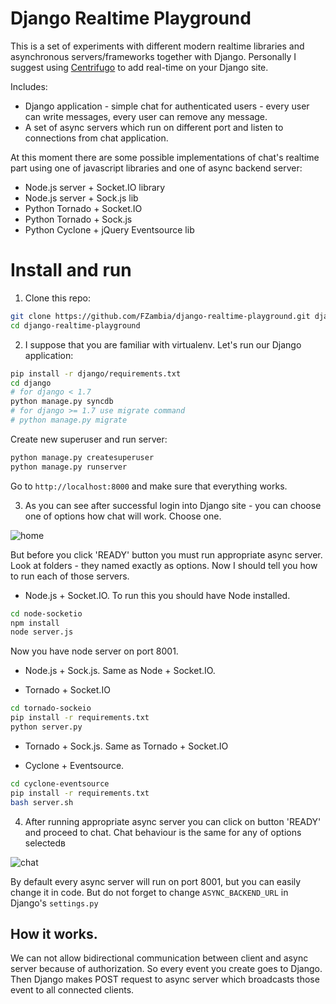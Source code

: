 Django Realtime Playground
==========================

This is a set of experiments with different modern realtime libraries and
asynchronous servers/frameworks together with Django. Personally I suggest using
[Centrifugo](https://github.com/centrifugal/centrifugo) to add real-time on your
Django site.

Includes:

* Django application - simple chat for authenticated users - every user can write messages, every user can remove any message. 
* A set of async servers which run on different port and listen to connections from chat application.

At this moment there are some possible implementations of chat's realtime part using one of javascript libraries and one of async backend server:

* Node.js server + Socket.IO library
* Node.js server + Sock.js lib
* Python Tornado + Socket.IO
* Python Tornado + Sock.js
* Python Cyclone + jQuery Eventsource lib


Install and run
===============

1) Clone this repo:

```bash
git clone https://github.com/FZambia/django-realtime-playground.git django-realtime-playground/
cd django-realtime-playground
```

2) I suppose that you are familiar with virtualenv. Let's run our Django application:

```bash
pip install -r django/requirements.txt
cd django
# for django < 1.7
python manage.py syncdb
# for django >= 1.7 use migrate command
# python manage.py migrate
```

Create new superuser and run server:

```bash
python manage.py createsuperuser
python manage.py runserver
```

Go to `http://localhost:8000` and make sure that everything works.

3) As you can see after successful login into Django site - you can choose one of options how chat will work.
Choose one.

![home](https://raw.github.com/FZambia/django-realtime-playground/master/home.png "home page")

But before you click 'READY' button you must run appropriate async server. Look at folders - they named
exactly as options. Now I should tell you how to run each of those servers.

* Node.js + Socket.IO. To run this you should have Node installed.
```bash
cd node-socketio
npm install
node server.js
```
Now you have node server on port 8001.
	
* Node.js + Sock.js. Same as Node + Socket.IO.

* Tornado + Socket.IO
```bash
cd tornado-sockeio
pip install -r requirements.txt
python server.py
```

* Tornado + Sock.js. Same as Tornado + Socket.IO

* Cyclone + Eventsource.
```bash
cd cyclone-eventsource
pip install -r requirements.txt
bash server.sh
```

4) After running appropriate async server you can click on button 'READY' and proceed to chat. Chat behaviour is the same for any of options selectedв

![chat](https://raw.github.com/FZambia/django-realtime-playground/master/chat.png "chat page")

By default every async server will run on port 8001, but you can easily change it in code. But do not forget to change `ASYNC_BACKEND_URL` in Django's `settings.py`

How it works.
-------------

We can not allow bidirectional communication between client and async server because of authorization. So every event you create
goes to Django. Then Django makes POST request to async server which broadcasts those event to all connected clients.



